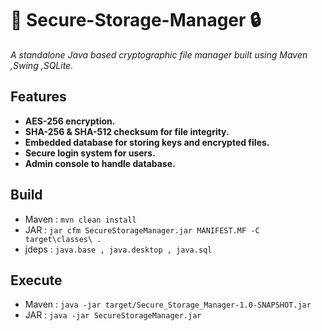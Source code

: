 # 🔐 Secure-Storage-Manager 🔒

*A standalone Java based cryptographic file manager built using Maven ,Swing ,SQLite.*

## Features  
- **AES-256 encryption.**
- **SHA-256 & SHA-512 checksum for file integrity.** 
- **Embedded database for storing keys and encrypted files.**
- **Secure login system for users.**
- **Admin console to handle database.**

## Build 
- Maven : ``mvn clean install``
- JAR   : ``jar cfm SecureStorageManager.jar MANIFEST.MF -C target\classes\ . ``
- jdeps : ``java.base , java.desktop , java.sql``

## Execute 
- Maven : ``java -jar target/Secure_Storage_Manager-1.0-SNAPSHOT.jar``
- JAR   : ``java -jar SecureStorageManager.jar``


